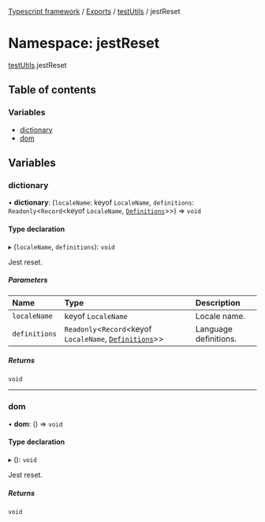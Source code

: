 [Typescript framework](../index.md) / [Exports](../modules.md) / [testUtils](testUtils.md) / jestReset

# Namespace: jestReset

[testUtils](testUtils.md).jestReset

## Table of contents

### Variables

- [dictionary](testUtils.jestReset.md#dictionary)
- [dom](testUtils.jestReset.md#dom)

## Variables

### dictionary

• **dictionary**: (`localeName`: keyof `LocaleName`, `definitions`: `Readonly`<`Record`<keyof `LocaleName`, [`Definitions`](../classes/facade_implementations_lang_dictionary_Definitions.Definitions.md)\>\>) => `void`

#### Type declaration

▸ (`localeName`, `definitions`): `void`

Jest reset.

##### Parameters

| Name | Type | Description |
| :------ | :------ | :------ |
| `localeName` | keyof `LocaleName` | Locale name. |
| `definitions` | `Readonly`<`Record`<keyof `LocaleName`, [`Definitions`](../classes/facade_implementations_lang_dictionary_Definitions.Definitions.md)\>\> | Language definitions. |

##### Returns

`void`

___

### dom

• **dom**: () => `void`

#### Type declaration

▸ (): `void`

Jest reset.

##### Returns

`void`
